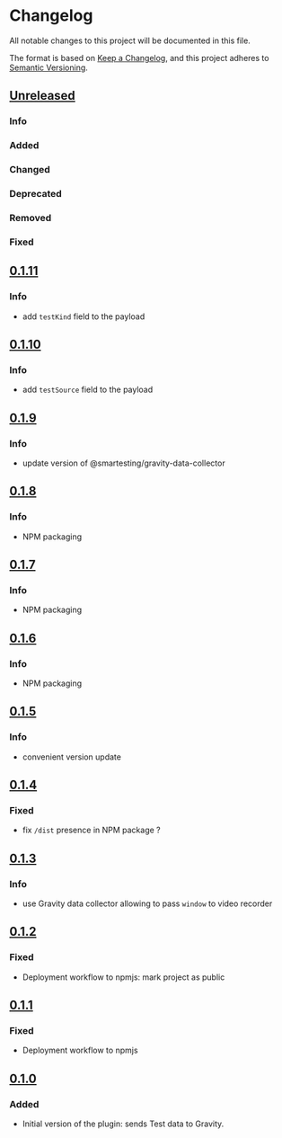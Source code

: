 # Changelog

All notable changes to this project will be documented in this file.

The format is based on [Keep a Changelog](https://keepachangelog.com/en/1.0.0/), and this project adheres
to [Semantic Versioning](https://semver.org/spec/v2.0.0.html).

## [Unreleased](https://github.com/Smartesting/gravity-cypress-plugin/compare/v0.1.11...main)

### Info

### Added

### Changed

### Deprecated

### Removed

### Fixed

## [0.1.11](https://github.com/Smartesting/gravity-cypress-plugin/compare/v0.1.10...v0.1.11)

### Info

- add `testKind` field to the payload

## [0.1.10](https://github.com/Smartesting/gravity-cypress-plugin/compare/v0.1.9...v0.1.10)

### Info

- add `testSource` field to the payload

## [0.1.9](https://github.com/Smartesting/gravity-cypress-plugin/compare/v0.1.8...v0.1.9)

### Info

- update version of @smartesting/gravity-data-collector

## [0.1.8](https://github.com/Smartesting/gravity-cypress-plugin/compare/v0.1.7...v0.1.8)

### Info

- NPM packaging

## [0.1.7](https://github.com/Smartesting/gravity-cypress-plugin/compare/v0.1.6...v0.1.7)

### Info

- NPM packaging

## [0.1.6](https://github.com/Smartesting/gravity-cypress-plugin/compare/v0.1.5...v0.1.6)

### Info

- NPM packaging

## [0.1.5](https://github.com/Smartesting/gravity-cypress-plugin/compare/v0.1.4...v0.1.5)

### Info

- convenient version update

## [0.1.4](https://github.com/Smartesting/gravity-cypress-plugin/compare/v0.1.3...v0.1.4)

### Fixed

- fix `/dist` presence in NPM package ?

## [0.1.3](https://github.com/Smartesting/gravity-cypress-plugin/compare/v0.1.2...v0.1.3)

### Info

- use Gravity data collector allowing to pass `window` to video recorder

## [0.1.2](https://github.com/Smartesting/gravity-cypress-plugin/compare/v0.1.1...v0.1.2)

### Fixed

- Deployment workflow to npmjs: mark project as public

## [0.1.1](https://github.com/Smartesting/gravity-cypress-plugin/compare/v0.1.0...v0.1.1)

### Fixed

- Deployment workflow to npmjs

## [0.1.0](https://github.com/Smartesting/gravity-cypress-plugin/compare/bae154a25f8e8fd5c3f5bb893c81a52c6c7b3c18...v0.1.0)

### Added

- Initial version of the plugin: sends Test data to Gravity.
